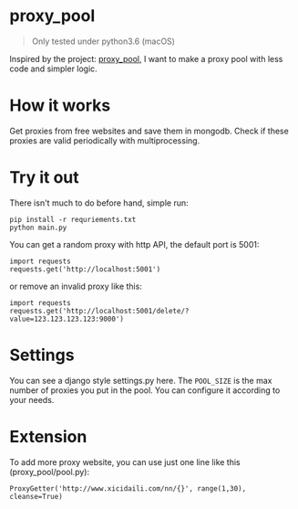 proxy_pool
======

> Only tested under python3.6 (macOS)

Inspired by the project: [proxy_pool](https://github.com/jhao104/proxy_pool), I want to make a proxy pool with less code and simpler logic.

# How it works

Get proxies from free websites and save them in mongodb.
Check if these proxies are valid periodically with multiprocessing.

# Try it out

There isn't much to do before hand, simple run:
```
pip install -r requriements.txt
python main.py
```

You can get a random proxy with http API, the default port is 5001:
```
import requests
requests.get('http://localhost:5001')
```

or remove an invalid proxy like this:
```
import requests
requests.get('http://localhost:5001/delete/?value=123.123.123.123:9000')
```

# Settings

You can see a django style settings.py here. 
The `POOL_SIZE` is the max number of proxies you put in the pool.
You can configure it according to your needs.

# Extension

To add more proxy website, you can use just one line like this (proxy_pool/pool.py):
```
ProxyGetter('http://www.xicidaili.com/nn/{}', range(1,30), cleanse=True)
```
